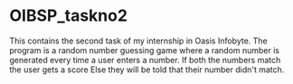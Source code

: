 # OIBSP_taskno2
This contains the second task of my internship in Oasis Infobyte. 
The program is a random number guessing game where a random number is generated every time a user enters a number.
If both the numbers match the user gets a score
Else they will be told that their number didn't match.
